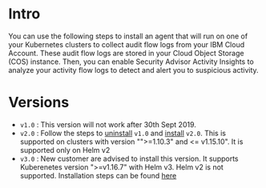 # Intro
You can use the following steps to install an agent that will run on one of your Kubernetes clusters to collect audit flow logs from your IBM Cloud Account. These audit flow logs are stored in your Cloud Object Storage (COS) instance. Then, you can enable Security Advisor Activity Insights to analyze your activity flow logs to detect and alert you to suspicious activity.

# Versions 
- `v1.0` : This version will not work after 30th Sept 2019.
- `v2.0` : Follow the steps to [uninstall](https://github.com/ibm-cloud-security/security-advisor-activity-insights/tree/master/v1.0#deleting-the-setup) `v1.0` and [install](https://github.com/ibm-cloud-security/security-advisor-activity-insights/tree/master/v2.0#prerequisites) `v2.0`. This is supported on clusters with version "">=1.10.3" and <= v1.15.10". It is supported only on Helm v2
- `v3.0` : New customer are advised to install this version. It supports Kuberenetes version ">=v1.16.7" with Helm v3. Helm v2 is not supported. Installation steps can be found [here](https://github.com/ibm-cloud-security/security-advisor-activity-insights/tree/master/v3.0#prerequisites)

